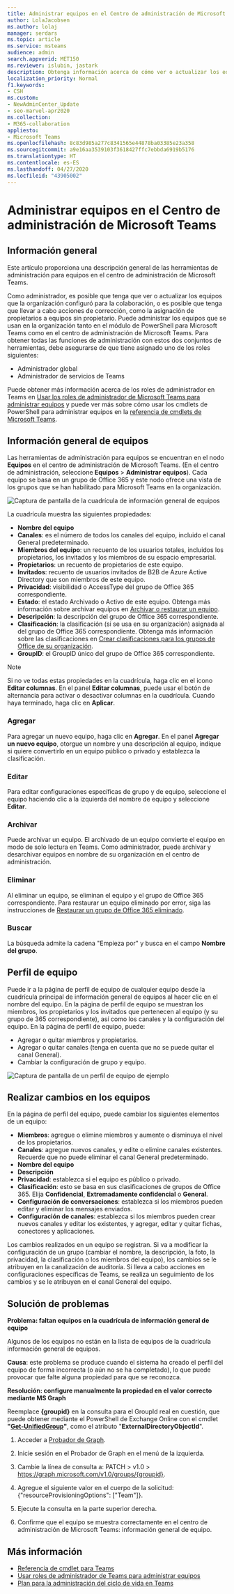 ```yaml
---
title: Administrar equipos en el Centro de administración de Microsoft Teams
author: LolaJacobsen
ms.author: lolaj
manager: serdars
ms.topic: article
ms.service: msteams
audience: admin
search.appverid: MET150
ms.reviewer: islubin, jastark
description: Obtenga información acerca de cómo ver o actualizar los equipos que su organización ha configurado para colaboración en el centro de administración de Microsoft Teams.
localization_priority: Normal
f1.keywords:
- CSH
ms.custom:
- NewAdminCenter_Update
- seo-marvel-apr2020
ms.collection:
- M365-collaboration
appliesto:
- Microsoft Teams
ms.openlocfilehash: 8c83d985a277c8341565e44878ba03385e23a358
ms.sourcegitcommit: a9e16aa3539103f3618427ffc7ebbda6919b5176
ms.translationtype: HT
ms.contentlocale: es-ES
ms.lasthandoff: 04/27/2020
ms.locfileid: "43905002"
---
```

<a name="manage-teams-in-the-microsoft-teams-admin-center"></a>Administrar equipos en el Centro de administración de Microsoft Teams
==========================================

## <a name="overview"></a>Información general

Este artículo proporciona una descripción general de las herramientas de administración para equipos en el centro de administración de Microsoft Teams.

Como administrador, es posible que tenga que ver o actualizar los equipos que la organización configuró para la colaboración, o es posible que tenga que llevar a cabo acciones de corrección, como la asignación de propietarios a equipos sin propietario. Puede administrar los equipos que se usan en la organización tanto en el módulo de PowerShell para Microsoft Teams como en el centro de administración de Microsoft Teams. Para obtener todas las funciones de administración con estos dos conjuntos de herramientas, debe asegurarse de que tiene asignado uno de los roles siguientes:

- Administrador global
- Administrador de servicios de Teams

Puede obtener más información acerca de los roles de administrador en Teams en [Usar los roles de administrador de Microsoft Teams para administrar equipos](using-admin-roles.md) y puede ver más sobre cómo usar los cmdlets de PowerShell para administrar equipos en la [referencia de cmdlets de Microsoft Teams](https://docs.microsoft.com/powershell/teams/?view=teams-ps).



## <a name="teams-overview-grid"></a>Información general de equipos

Las herramientas de administración para equipos se encuentran en el nodo **Equipos** en el centro de administración de Microsoft Teams. (En el centro de administración, seleccione **Equipos** > **Administrar equipos**). Cada equipo se basa en un grupo de Office 365 y este nodo ofrece una vista de los grupos que se han habilitado para Microsoft Teams en la organización.

![Captura de pantalla de la cuadrícula de información general de equipos](media/manage-teams-in-modern-portal-grid.png)  

La cuadrícula muestra las siguientes propiedades:

- **Nombre del equipo**
- **Canales**: es el número de todos los canales del equipo, incluido el canal General predeterminado.
- **Miembros del equipo**: un recuento de los usuarios totales, incluidos los propietarios, los invitados y los miembros de su espacio empresarial.
- **Propietarios**: un recuento de propietarios de este equipo.
- **Invitados**: recuento de usuarios invitados de B2B de Azure Active Directory que son miembros de este equipo.
- **Privacidad**: visibilidad o AccessType del grupo de Office 365 correspondiente.
- **Estado**: el estado Archivado o Activo de este equipo. Obtenga más información sobre archivar equipos en [Archivar o restaurar un equipo](https://support.office.com/article/archive-or-restore-a-team-dc161cfd-b328-440f-974b-5da5bd98b5a7).
- **Descripción**: la descripción del grupo de Office 365 correspondiente.
- **Clasificación**: la clasificación (si se usa en su organización) asignada al del grupo de Office 365 correspondiente. Obtenga más información sobre las clasificaciones en [Crear clasificaciones para los grupos de Office de su organización](https://docs.microsoft.com/office365/enterprise/powershell/manage-office-365-groups-with-powershell#create-classifications-for-office-groups-in-your-organization).
- **GroupID**: el GroupID único del grupo de Office 365 correspondiente.

> [!NOTE]
> Si no ve todas estas propiedades en la cuadrícula, haga clic en el icono **Editar columnas**. En el panel **Editar columnas**, puede usar el botón de alternancia para activar o desactivar columnas en la cuadrícula. Cuando haya terminado, haga clic en **Aplicar**.

### <a name="add"></a>Agregar

Para agregar un nuevo equipo, haga clic en **Agregar**. En el panel **Agregar un nuevo equipo**, otorgue un nombre y una descripción al equipo, indique si quiere convertirlo en un equipo público o privado y establezca la clasificación.

### <a name="edit"></a>Editar 

Para editar configuraciones específicas de grupo y de equipo, seleccione el equipo haciendo clic a la izquierda del nombre de equipo y seleccione **Editar**.

### <a name="archive"></a>Archivar

Puede archivar un equipo. El archivado de un equipo convierte el equipo en modo de solo lectura en Teams. Como administrador, puede archivar y desarchivar equipos en nombre de su organización en el centro de administración. 

### <a name="delete"></a>Eliminar

Al eliminar un equipo, se eliminan el equipo y el grupo de Office 365 correspondiente. Para restaurar un equipo eliminado por error, siga las instrucciones de [Restaurar un grupo de Office 365 eliminado](https://docs.microsoft.com/office365/admin/create-groups/restore-deleted-group?view=o365-worldwide).

### <a name="search"></a>Buscar 

La búsqueda admite la cadena "Empieza por" y busca en el campo **Nombre del grupo**.

## <a name="team-profile"></a>Perfil de equipo

Puede ir a la página de perfil de equipo de cualquier equipo desde la cuadrícula principal de información general de equipos al hacer clic en el nombre del equipo. En la página de perfil de equipo se muestran los miembros, los propietarios y los invitados que pertenecen al equipo (y su grupo de 365 correspondiente), así como los canales y la configuración del equipo. En la página de perfil de equipo, puede:

- Agregar o quitar miembros y propietarios.
- Agregar o quitar canales (tenga en cuenta que no se puede quitar el canal General).
- Cambiar la configuración de grupo y equipo.
 
![Captura de pantalla de un perfil de equipo de ejemplo](media/manage-teams-in-modern-portal-team-profile-page.png)

## <a name="making-changes-to-teams"></a>Realizar cambios en los equipos

En la página de perfil del equipo, puede cambiar los siguientes elementos de un equipo:

- **Miembros**: agregue o elimine miembros y aumente o disminuya el nivel de los propietarios.
- **Canales**: agregue nuevos canales, y edite o elimine canales existentes. Recuerde que no puede eliminar el canal General predeterminado.
- **Nombre del equipo**
- **Descripción**
- **Privacidad**: establezca si el equipo es público o privado.
- **Clasificación**: esto se basa en sus clasificaciones de grupos de Office 365. Elija **Confidencial**, **Extremadamente confidencial** o **General**.
- **Configuración de conversaciones**: establezca si los miembros pueden editar y eliminar los mensajes enviados.
- **Configuración de canales**: establezca si los miembros pueden crear nuevos canales y editar los existentes, y agregar, editar y quitar fichas, conectores y aplicaciones.

Los cambios realizados en un equipo se registran. Si va a modificar la configuración de un grupo (cambiar el nombre, la descripción, la foto, la privacidad, la clasificación o los miembros del equipo), los cambios se le atribuyen en la canalización de auditoría. Si lleva a cabo acciones en configuraciones específicas de Teams, se realiza un seguimiento de los cambios y se le atribuyen en el canal General del equipo.

## <a name="troubleshooting"></a>Solución de problemas

**Problema: faltan equipos en la cuadrícula de información general de equipo**

Algunos de los equipos no están en la lista de equipos de la cuadrícula información general de equipos.

**Causa**: este problema se produce cuando el sistema ha creado el perfil del equipo de forma incorrecta (o aún no se ha completado), lo que puede provocar que falte alguna propiedad para que se reconozca.

**Resolución: configure manualmente la propiedad en el valor correcto mediante MS Graph**

Reemplace **{groupid}** en la consulta para el GroupId real en cuestión, que puede obtener mediante el PowerShell de Exchange Online con el cmdlet **"[Get-UnifiedGroup](https://docs.microsoft.com/powershell/module/exchange/users-and-groups/get-unifiedgroup?view=exchange-ps)"**, como el atributo "**ExternalDirectoryObjectId**".

1. Acceder a [Probador de Graph](https://developer.microsoft.com/graph/graph-explorer).

2. Inicie sesión en el Probador de Graph en el menú de la izquierda.

3. Cambie la línea de consulta a: PATCH > v1.0 > https://graph.microsoft.com/v1.0/groups/{groupid}.

4. Agregue el siguiente valor en el cuerpo de la solicitud: {"resourceProvisioningOptions": ["Team"]}.

5. Ejecute la consulta en la parte superior derecha.

6. Confirme que el equipo se muestra correctamente en el centro de administración de Microsoft Teams: información general de equipo.

## <a name="learn-more"></a>Más información

- [Referencia de cmdlet para Teams](https://docs.microsoft.com/powershell/teams/?view=teams-ps)  
- [Usar roles de administrador de Teams para administrar equipos](using-admin-roles.md)
- [Plan para la administración del ciclo de vida en Teams](plan-teams-lifecycle.md)
